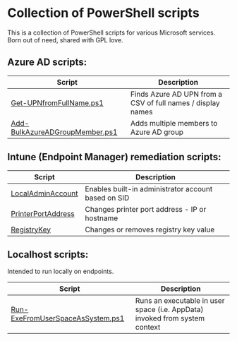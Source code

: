  
# Collection of PowerShell scripts

This is a collection of PowerShell scripts for various Microsoft services. Born out of need, shared with GPL love.

## Azure AD scripts:

| Script      | Description |
| ----------- | ----------- |
| [Get-UPNfromFullName.ps1](https://github.com/sharket/PowerShell-Scripts/blob/main/AzureAD/Get-UPNfromFullName.ps1) | Finds Azure AD UPN from a CSV of full names / display names |
| [Add-BulkAzureADGroupMember.ps1](https://github.com/sharket/PowerShell-Scripts/blob/main/AzureAD/Add-BulkAzureADGroupMember.ps1) | Adds multiple members to Azure AD group |

## Intune (Endpoint Manager) remediation scripts:

| Script      | Description |
| ----------- | ----------- |
| [LocalAdminAccount](https://github.com/sharket/PowerShell-Scripts/tree/main/Intune/Remediations/LocalAdminAccount) | Enables built-in administrator account based on SID |
| [PrinterPortAddress](https://github.com/sharket/PowerShell-Scripts/tree/main/Intune/Remediations/PrinterPortAddress) | Changes printer port address - IP or hostname |
| [RegistryKey](https://github.com/sharket/PowerShell-Scripts/tree/main/Intune/Remediations/RegistryKey) | Changes or removes registry key value |

## Localhost scripts:
Intended to run locally on endpoints.

| Script      | Description |
| ----------- | ----------- |
| [Run-ExeFromUserSpaceAsSystem.ps1](https://github.com/sharket/PowerShell-Scripts/tree/main/Localhost/Run-ExeFromUserSpaceAsSystem) | Runs an executable in user space (i.e. AppData) invoked from system context |

